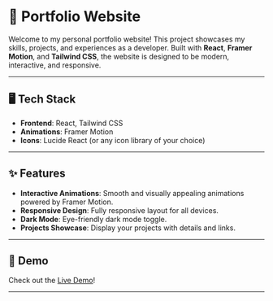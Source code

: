 # 🌟 Portfolio Website

Welcome to my personal portfolio website! This project showcases my skills, projects, and experiences as a developer. Built with **React**, **Framer Motion**, and **Tailwind CSS**, the website is designed to be modern, interactive, and responsive.

---

## 🖥️ Tech Stack

- **Frontend**: React, Tailwind CSS
- **Animations**: Framer Motion
- **Icons**: Lucide React (or any icon library of your choice)

---

## ✨ Features

- **Interactive Animations**: Smooth and visually appealing animations powered by Framer Motion.
- **Responsive Design**: Fully responsive layout for all devices.
- **Dark Mode**: Eye-friendly dark mode toggle.
- **Projects Showcase**: Display your projects with details and links.


---

## 📸 Demo

Check out the [Live Demo](https://sairam5686.github.io/Portfolio-website-j.r.sairam/)!

---

